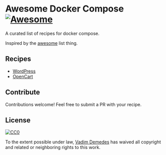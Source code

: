 # Awesome Docker Compose [![Awesome](https://cdn.rawgit.com/sindresorhus/awesome/d7305f38d29fed78fa85652e3a63e154dd8e8829/media/badge.svg)](https://github.com/sindresorhus/awesome)

A curated list of recipes for docker compose.

Inspired by the [awesome](https://github.com/sindresorhus/awesome) list thing.


## Recipes

- [WordPress](recipes/wordpress.yml)
- [OpenCart](recipes/opencart.yml)


## Contribute

Contributions welcome! Feel free to submit a PR with your recipe.


## License

[![CC0](http://i.creativecommons.org/p/zero/1.0/88x31.png)](http://creativecommons.org/publicdomain/zero/1.0/)

To the extent possible under law, [Vadim Demedes](http://vadimdemedes.com) has waived all copyright and related or neighboring rights to this work.

